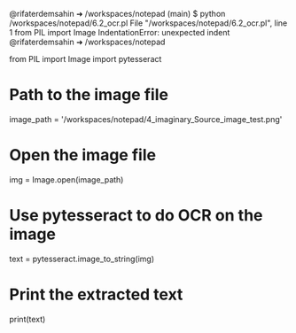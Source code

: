 @rifaterdemsahin ➜ /workspaces/notepad (main) $ python /workspaces/notepad/6.2_ocr.pl
  File "/workspaces/notepad/6.2_ocr.pl", line 1
    from PIL import Image
IndentationError: unexpected indent
@rifaterdemsahin ➜ /workspaces/notepad

   from PIL import Image
   import pytesseract

   # Path to the image file
   image_path = '/workspaces/notepad/4_imaginary_Source_image_test.png'

   # Open the image file
   img = Image.open(image_path)

   # Use pytesseract to do OCR on the image
   text = pytesseract.image_to_string(img)

   # Print the extracted text
   print(text)

